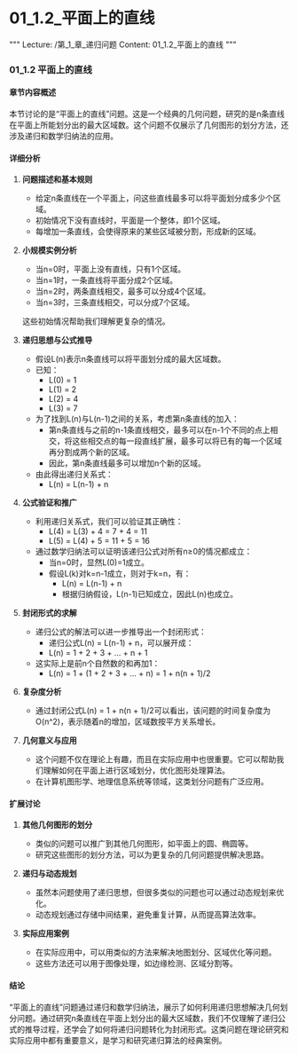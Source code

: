 # 01_1.2_平面上的直线

"""
Lecture: /第_1_章_递归问题
Content: 01_1.2_平面上的直线
"""

### 01_1.2 平面上的直线

#### 章节内容概述

本节讨论的是“平面上的直线”问题。这是一个经典的几何问题，研究的是n条直线在平面上所能划分出的最大区域数。这个问题不仅展示了几何图形的划分方法，还涉及递归和数学归纳法的应用。

#### 详细分析

1. **问题描述和基本规则**
    - 给定n条直线在一个平面上，问这些直线最多可以将平面划分成多少个区域。
    - 初始情况下没有直线时，平面是一个整体，即1个区域。
    - 每增加一条直线，会使得原来的某些区域被分割，形成新的区域。

2. **小规模实例分析**
    - 当n=0时，平面上没有直线，只有1个区域。
    - 当n=1时，一条直线将平面分成2个区域。
    - 当n=2时，两条直线相交，最多可以分成4个区域。
    - 当n=3时，三条直线相交，可以分成7个区域。
    
    这些初始情况帮助我们理解更复杂的情况。

3. **递归思想与公式推导**
    - 假设L(n)表示n条直线可以将平面划分成的最大区域数。
    - 已知：
        - L(0) = 1
        - L(1) = 2
        - L(2) = 4
        - L(3) = 7
    - 为了找到L(n)与L(n-1)之间的关系，考虑第n条直线的加入：
        - 第n条直线与之前的n-1条直线相交，最多可以在n-1个不同的点上相交，将这些相交点的每一段直线扩展，最多可以将已有的每一个区域再分割成两个新的区域。
        - 因此，第n条直线最多可以增加n个新的区域。
    - 由此得出递归关系式：
        - L(n) = L(n-1) + n
    
4. **公式验证和推广**
    - 利用递归关系式，我们可以验证其正确性：
        - L(4) = L(3) + 4 = 7 + 4 = 11
        - L(5) = L(4) + 5 = 11 + 5 = 16
    - 通过数学归纳法可以证明该递归公式对所有n≥0的情况都成立：
        - 当n=0时，显然L(0)=1成立。
        - 假设L(k)对k=n-1成立，则对于k=n，有：
            - L(n) = L(n-1) + n
            - 根据归纳假设，L(n-1)已知成立，因此L(n)也成立。

5. **封闭形式的求解**
    - 递归公式的解法可以进一步推导出一个封闭形式：
        - 递归公式L(n) = L(n-1) + n，可以展开成：
        - L(n) = 1 + 2 + 3 + ... + n + 1
    - 这实际上是前n个自然数的和再加1：
        - L(n) = 1 + (1 + 2 + 3 + ... + n) = 1 + n(n + 1)/2

6. **复杂度分析**
    - 通过封闭公式L(n) = 1 + n(n + 1)/2可以看出，该问题的时间复杂度为O(n^2)，表示随着n的增加，区域数按平方关系增长。

7. **几何意义与应用**
    - 这个问题不仅在理论上有趣，而且在实际应用中也很重要。它可以帮助我们理解如何在平面上进行区域划分，优化图形处理算法。
    - 在计算机图形学、地理信息系统等领域，这类划分问题有广泛应用。

#### 扩展讨论

1. **其他几何图形的划分**
    - 类似的问题可以推广到其他几何图形，如平面上的圆、椭圆等。
    - 研究这些图形的划分方法，可以为更复杂的几何问题提供解决思路。

2. **递归与动态规划**
    - 虽然本问题使用了递归思想，但很多类似的问题也可以通过动态规划来优化。
    - 动态规划通过存储中间结果，避免重复计算，从而提高算法效率。

3. **实际应用案例**
    - 在实际应用中，可以用类似的方法来解决地图划分、区域优化等问题。
    - 这些方法还可以用于图像处理，如边缘检测、区域分割等。

#### 结论

“平面上的直线”问题通过递归和数学归纳法，展示了如何利用递归思想解决几何划分问题。通过研究n条直线在平面上划分出的最大区域数，我们不仅理解了递归公式的推导过程，还学会了如何将递归问题转化为封闭形式。这类问题在理论研究和实际应用中都有重要意义，是学习和研究递归算法的经典案例。
